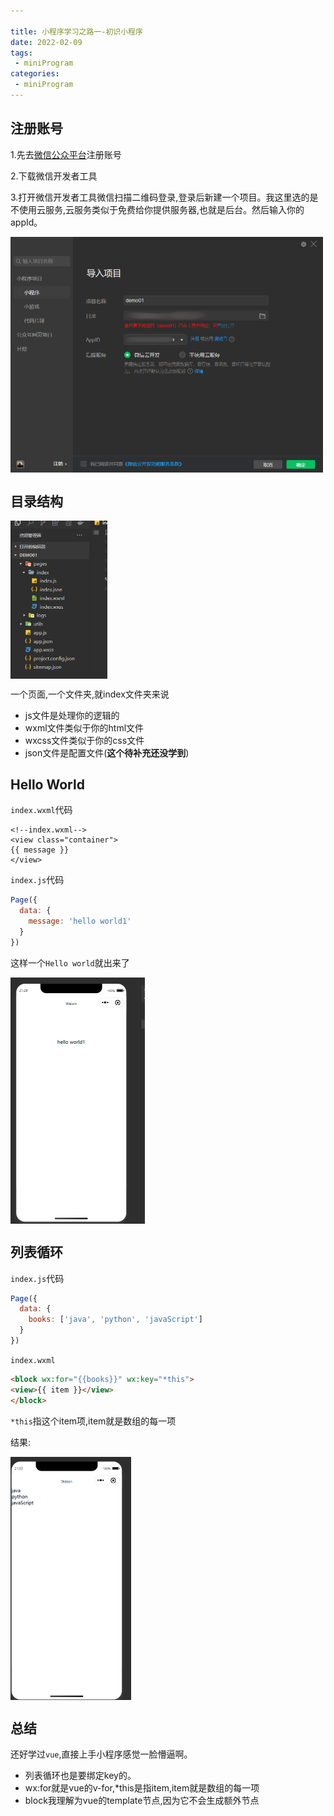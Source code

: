 ```yaml
---

title: 小程序学习之路一-初识小程序
date: 2022-02-09
tags:
 - miniProgram
categories:
 - miniProgram
---
```

## 注册账号

1.先去[微信公众平台](https://mp.weixin.qq.com/)注册账号

2.下载微信开发者工具

3.打开微信开发者工具微信扫描二维码登录,登录后新建一个项目。我这里选的是不使用云服务,云服务类似于免费给你提供服务器,也就是后台。然后输入你的appId。

<img src="../../../.vuepress/public/miniProgram/day1/1.png" alt="加载失败" style="zoom: 50%; float: none;" align="left"/>

## 目录结构

<img src="../../../.vuepress/public/miniProgram/day1/2.png" alt="加载失败" style="zoom: 50%; float: none;" align="left"/>

一个页面,一个文件夹,就index文件夹来说

* js文件是处理你的逻辑的
* wxml文件类似于你的html文件
* wxcss文件类似于你的css文件
* json文件是配置文件(**这个待补充还没学到**)

## Hello World

`index.wxml`代码

```wxml
<!--index.wxml-->
<view class="container">
{{ message }}
</view>
```

`index.js`代码

```js
Page({
  data: {
    message: 'hello world1'
  }
})
```

这样一个`Hello world`就出来了

<img src="../../../.vuepress/public/miniProgram/day1/3.png" alt="加载失败" style="zoom: 50%; float: none;" align="left"/>

## 列表循环

`index.js`代码

```js
Page({
  data: {
    books: ['java', 'python', 'javaScript']
  }
})
```

`index.wxml`

```html
<block wx:for="{{books}}" wx:key="*this">
<view>{{ item }}</view>
</block>
```

`*this`指这个item项,item就是数组的每一项

结果:

<img src="../../../.vuepress/public/miniProgram/day1/4.png" alt="加载失败" style="zoom: 50%; float: none;" align="left"/>

## 总结

还好学过`vue`,直接上手小程序感觉一脸懵逼啊。

* 列表循环也是要绑定key的。
* wx:for就是vue的v-for,*this是指item,item就是数组的每一项
* block我理解为vue的template节点,因为它不会生成额外节点